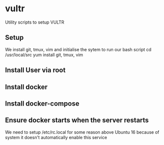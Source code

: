 # vultr
Utility scripts to setup VULTR


## Setup
We install git, tmux, vim and initialise the sytem to run our bash script
cd /usr/local/src
yum install git, tmux, vim


## Install User via root

## Install docker

## Install docker-compose


## Ensure docker starts when the server restarts
We need to setup /etc/rc.local for some reason above Ubuntu 16 because of system it doesn't automatically enable this service 


